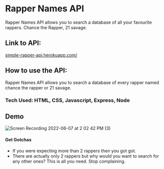 
# Rapper Names API

Rapper Names API allows you to search a database of all your favourite rappers. Chance the Rapper, 21 savage. 

## Link to API: 
[simple-rapper-api.herokuapp.com/](https://simple-rapper-api.herokuapp.com/)

## How to use the API:


Rapper Names API allows you to search a database of every rapper named chance the rapper or 21 savage. 

### Tech Used: HTML, CSS, Javascript, Express, Node

## Demo

![Screen Recording 2022-06-07 at 2 02 42 PM (3)](https://user-images.githubusercontent.com/44770822/172465068-2a396570-65c5-4440-a96f-1215951fd462.gif)


#### Get Gotchas

* If you were expecting more than 2 rappers then you got got.
* There are actually only 2 rappers but why would you want to search for any other ones? This is all you need. Stop complaining.

